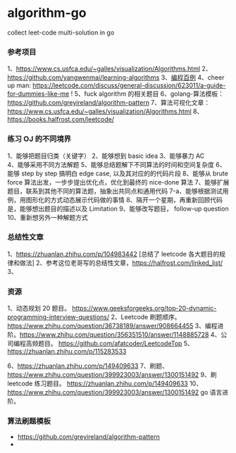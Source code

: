 # algorithm-go
collect leet-code multi-solution in go

### 参考项目
1、https://www.cs.usfca.edu/~galles/visualization/Algorithms.html
2、https://github.com/yangwenmai/learning-algorithms
3、[编程百例](https://www.zybuluo.com/Gestapo/note/32082)
4、cheer up man: https://leetcode.com/discuss/general-discussion/623011/a-guide-for-dummies-like-me !
5、fuck algorithm 的相关题目 
6、golang-算法模板：https://github.com/greyireland/algorithm-pattern
7、算法可视化文章：https://www.cs.usfca.edu/~galles/visualization/Algorithms.html
8、https://books.halfrost.com/leetcode/

### 练习 OJ 的不同境界
1、能够把题目归类（关键字）
2、能够想到 basic idea 
3、能够暴力 AC  
4、能够采用不同方法解题
5、能够总结题解下不同算法的时间和空间复杂度
6、能够 step by step 搞明白 edge case, 以及其对应的的代码片段
8、能够从 brute force 算法出发，一步步提出优化点，优化到最终的 nice-done 算法
7、能够扩展题目，联系到其他不同的算法题，抽象出共同点和通用代码
7-a、能够根据测试用例，用图形化的方式动态展示代码做的事情
8、隔开一个星期，再重新回顾代码是，能够想出题目的描述以及 Limitation 
9、能够改写题目， follow-up question
10、重新想另外一种解题方式

### 总结性文章
1、https://zhuanlan.zhihu.com/p/104983442 [总结了 leetcode 各大题目的规律和做法]
2、参考这位老哥写的总结性文章，https://halfrost.com/linked_list/
3、
### 资源
1、动态规划 20 题目。 https://www.geeksforgeeks.org/top-20-dynamic-programming-interview-questions/
2、Leetcode 刷题顺序。 https://www.zhihu.com/question/36738189/answer/908664455
3、编程进阶。https://www.zhihu.com/question/356351510/answer/1148885728
4、公司编程高频题目。 https://github.com/afatcoder/LeetcodeTop
5、https://zhuanlan.zhihu.com/p/115283533

6、https://zhuanlan.zhihu.com/p/149409633
7、刷题、https://www.zhihu.com/question/399923003/answer/1300151492
9、刷 leetcode 练习题目。 https://zhuanlan.zhihu.com/p/149409633
10、https://www.zhihu.com/question/399923003/answer/1300151492 go 语言进阶。


### 算法刷题模板
- https://github.com/greyireland/algorithm-pattern
- 